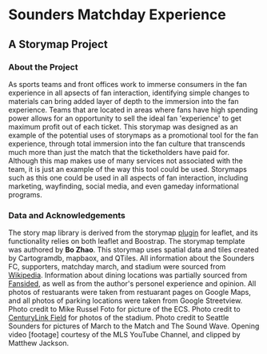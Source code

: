 # Sounders Matchday Experience
## A Storymap Project

### About the Project
As sports teams and front offices work to immerse consumers in the fan experience in all apsects of fan interaction, identifying simple changes to materials can bring added layer of depth to the immersion into the fan experience. Teams that are located in areas where fans have high spending power allows for an opportunity to sell the ideal fan 'experience' to get maximum profit out of each ticket. This storymap was designed as an example of the potential uses of storymaps as a promotional tool for the fan experience, through total immersion into the fan culture that transcends much more than just the match that the ticketholders have paid for. Although this map makes use of many services not associated with the team, it is just an example of the way this tool could be used. Storymaps such as this one could be used in all aspects of fan interaction, including marketing, wayfinding, social media, and even gameday informational programs.

### Data and Acknowledgements
The story map library is derived from the storymap [plugin] for leaflet, and its functionality relies on both leaflet and Boostrap. The storymap template was authored by **Bo Zhao**. This storymap uses spatial data and tiles created by Cartogramdb, mapbaox, and QTiles. All information about the Sounders FC, supporters, matchday march, and stadium were sourced from [Wikipedia]. Information about dining locations was partially sourced from [Fansided], as well as from the author's personel experience and opinion. All photos of restuarants were taken from restuarant pages on Google Maps, and all photos of parking locations were taken from Google Streetview. Photo credit to Mike Russel Foto for picture of the ECS. Photo credit to [CenturyLink Field] for photos of the stadium. Photo credit to Seattle Sounders for pictures of March to the Match and The Sound Wave. Opening video [footage] courtesy of the MLS YouTube Channel, and clipped by Matthew Jackson.

[plugin]: http://atlefren.github.io/storymap/
[Wikipedia]: https://en.wikipedia.org/wiki/Seattle_Sounders_FC
[Fansided]: https://soundersnation.com/2013/02/26/sounders-pre-game-eats-drinks/
[CenturyLink Field]: centurylinkfield.org
[foogtage]: https://www.youtube.com/watch?v=USUFGnNHUTs
